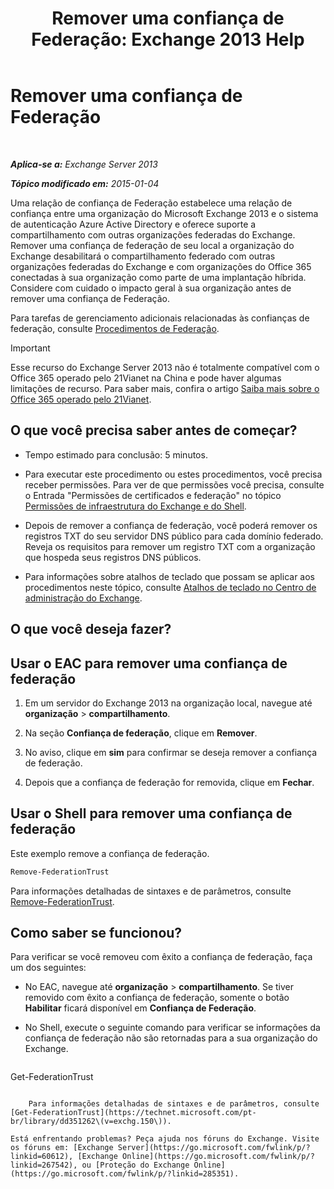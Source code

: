 ﻿---
title: 'Remover uma confiança de Federação: Exchange 2013 Help'
TOCTitle: Remover uma confiança de Federação
ms:assetid: dc4d126d-b567-470d-a5d0-e1402bf8f369
ms:mtpsurl: https://technet.microsoft.com/pt-br/library/JJ657500(v=EXCHG.150)
ms:contentKeyID: 50486782
ms.date: 05/22/2018
mtps_version: v=EXCHG.150
ms.translationtype: MT
---

# Remover uma confiança de Federação

 

_**Aplica-se a:** Exchange Server 2013_

_**Tópico modificado em:** 2015-01-04_

Uma relação de confiança de Federação estabelece uma relação de confiança entre uma organização do Microsoft Exchange 2013 e o sistema de autenticação Azure Active Directory e oferece suporte a compartilhamento com outras organizações federadas do Exchange. Remover uma confiança de federação de seu local a organização do Exchange desabilitará o compartilhamento federado com outras organizações federadas do Exchange e com organizações do Office 365 conectadas à sua organização como parte de uma implantação híbrida. Considere com cuidado o impacto geral à sua organização antes de remover uma confiança de Federação.

Para tarefas de gerenciamento adicionais relacionadas às confianças de federação, consulte [Procedimentos de Federação](federation-procedures-exchange-2013-help.md).


> [!IMPORTANT]
> Esse recurso do Exchange Server 2013 não é totalmente compatível com o Office 365 operado pelo 21Vianet na China e pode haver algumas limitações de recurso. Para saber mais, confira o artigo <A href="https://go.microsoft.com/fwlink/?linkid=313640">Saiba mais sobre o Office 365 operado pelo 21Vianet</A>.



## O que você precisa saber antes de começar?

  - Tempo estimado para conclusão: 5 minutos.

  - Para executar este procedimento ou estes procedimentos, você precisa receber permissões. Para ver de que permissões você precisa, consulte o Entrada "Permissões de certificados e federação" no tópico [Permissões de infraestrutura do Exchange e do Shell](exchange-and-shell-infrastructure-permissions-exchange-2013-help.md).

  - Depois de remover a confiança de federação, você poderá remover os registros TXT do seu servidor DNS público para cada domínio federado. Reveja os requisitos para remover um registro TXT com a organização que hospeda seus registros DNS públicos.

  - Para informações sobre atalhos de teclado que possam se aplicar aos procedimentos neste tópico, consulte [Atalhos de teclado no Centro de administração do Exchange](keyboard-shortcuts-in-the-exchange-admin-center-exchange-online-protection-help.md).

## O que você deseja fazer?

## Usar o EAC para remover uma confiança de federação

1.  Em um servidor do Exchange 2013 na organização local, navegue até **organização** \> **compartilhamento**.

2.  Na seção **Confiança de federação**, clique em **Remover**.

3.  No aviso, clique em **sim** para confirmar se deseja remover a confiança de federação.

4.  Depois que a confiança de federação for removida, clique em **Fechar**.

## Usar o Shell para remover uma confiança de federação

Este exemplo remove a confiança de federação.

```powershell
Remove-FederationTrust
```

Para informações detalhadas de sintaxes e de parâmetros, consulte [Remove-FederationTrust](https://technet.microsoft.com/pt-br/library/dd351153\(v=exchg.150\)).

## Como saber se funcionou?

Para verificar se você removeu com êxito a confiança de federação, faça um dos seguintes:

  - No EAC, navegue até **organização** \> **compartilhamento**. Se tiver removido com êxito a confiança de federação, somente o botão **Habilitar** ficará disponível em **Confiança de Federação**.

  - No Shell, execute o seguinte comando para verificar se informações da confiança de federação não são retornadas para a sua organização do Exchange.
    
    ```powershell
Get-FederationTrust
```
    
    Para informações detalhadas de sintaxes e de parâmetros, consulte [Get-FederationTrust](https://technet.microsoft.com/pt-br/library/dd351262\(v=exchg.150\)).

Está enfrentando problemas? Peça ajuda nos fóruns do Exchange. Visite os fóruns em: [Exchange Server](https://go.microsoft.com/fwlink/p/?linkid=60612), [Exchange Online](https://go.microsoft.com/fwlink/p/?linkid=267542), ou [Proteção do Exchange Online](https://go.microsoft.com/fwlink/p/?linkid=285351).

